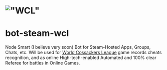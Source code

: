 # !["WCL"](http://wcl.com.ua/css/img/header.jpg)

# bot-steam-wcl

Node Smart (I believe very soon) Bot for Steam-Hosted Apps, Groups, Chats, etc.
Will be used for [World Cossackers League](http://wcl.com.ua) game records cheats recognition,
 and as online High-tech-enabled Automated and 100% clear Referee for battles in Online Games.

